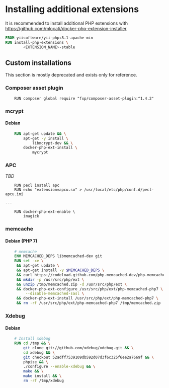 # Installing additional extensions

It is recommended to install additional PHP extensions with <https://github.com/mlocati/docker-php-extension-installer>

```dockerfile
FROM yiisoftware/yii-php:8.1-apache-min
RUN install-php-extensions \
        <EXTENSION_NAME>-stable
```

## Custom installations

This section is mostly deprecated and exists only for reference.

### Composer asset plugin

```shell
    RUN composer global require "fxp/composer-asset-plugin:^1.4.2"
```

### mcrypt

#### Debian

```dockerfile
    RUN apt-get update && \
        apt-get -y install \
            libmcrypt-dev && \
        docker-php-ext-install \
            mycrypt

```

### APC

*TBD*

```shell
    RUN pecl install apc
    RUN echo "extension=apcu.so" > /usr/local/etc/php/conf.d/pecl-apcu.ini

---

    RUN docker-php-ext-enable \
        imagick
```

### memcache

#### Debian (PHP 7)

```dockerfile
    # memcache
    ENV MEMCACHED_DEPS libmemcached-dev git
    RUN set -xe \
     && apt-get update \
     && apt-get install -y $MEMCACHED_DEPS \
     && curl https://codeload.github.com/php-memcached-dev/php-memcached/zip/php7 -o /tmp/memcached.zip \
     && mkdir -p /usr/src/php/ext \
     && unzip /tmp/memcached.zip -d /usr/src/php/ext \
     && docker-php-ext-configure /usr/src/php/ext/php-memcached-php7 \
         --disable-memcached-sasl \
     && docker-php-ext-install /usr/src/php/ext/php-memcached-php7 \
     && rm -rf /usr/src/php/ext/php-memcached-php7 /tmp/memcached.zip
```

### Xdebug

#### Debian

```dockerfile
    # Install xdebug
    RUN cd /tmp && \
        git clone git://github.com/xdebug/xdebug.git && \
        cd xdebug && \
        git checkout 52adff7539109db592d07d3f6c325f6ee2a7669f && \
        phpize && \
        ./configure --enable-xdebug && \
        make && \
        make install && \
        rm -rf /tmp/xdebug        
```
